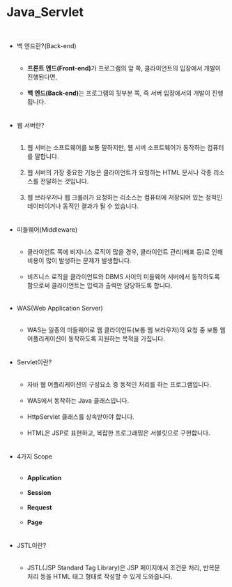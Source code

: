 # Java_Servlet
<br>
<ul>

  <li>백 엔드란?(Back-end)</li><br>
  
  <ul>
    <li><strong>프론트 엔드(Front-end)</strong>가 프로그램의 앞 쪽, 클라이언트의 입장에서 개발이 진행된다면,</li><br>
    <li><strong>백 엔드(Back-end)</strong>는 프로그램의 뒷부분 쪽, 즉 서버 입장에서의 개발이 진행됩니다.</li><br>
  </ul>
 
  <br>
  <li>웹 서버란?</li><br>
  
  <ol type=1>
    <li>웹 서버는 소프트웨어를 보통 말하지만, 웹 서버 소프트웨어가 동작하는 컴퓨터를 말합니다.</li><br>
    <li>웹 서버의 가장 중요한 기능은 클라이언트가 요청하는 HTML 문서나 각종 리소스를 전달하는 것입니다.</li><br>
    <li>웹 브라우저나 웹 크롤러가 요청하는 리소스는 컴퓨터에 저장되어 있는 정적인 데이터이거나 동적인 결과가 될 수 있습니다.</li><br>
  </ol>
 
  <br>
  <li>미들웨어(Middleware)</li><br>
  
  <ul>
    <li>클라이언트 쪽에 비지니스 로직이 많을 경우, 클라이언트 관리(배포 등)로 인해 비용이 많이 발생하는 문제가 발생합니다.</li><br>
    <li>비즈니스 로직을 클라이언트와 DBMS 사이의 미들웨어 서버에서 동작하도록 함으로써 클라이언트는 입력과 출력만 담당하도록 합니다.</li><br>
  </ul>
  
  <br>
  <li>WAS(Web Application Server)</li><br>
  
  <ul>
    <li>WAS는 일종의 미들웨어로 웹 클라이언트(보통 웹 브라우저)의 요청 중 보통 웹 어플리케이션이 동작하도록 지원하는 목적을 가집니다.</li><br>
  </ul>
  
  <br>
  <li>Servlet이란?</li><br>
  
  <ul>
    <li>자바 웹 어플리케이션의 구성요소 중 동적인 처리를 하는 프로그램입니다.</li><br>
    <li>WAS에서 동작하는 Java 클래스입니다.</li><br>
    <li>HttpServlet 클래스를 상속받아야 합니다.</li><br>
    <li>HTML은 JSP로 표현하고, 복잡한 프로그래밍은 서블릿으로 구현합니다.</li><br>
  </ul>
  
  <br>
  <li>4가지 Scope</li><br>
  
  <ul>
    <li><strong>Application</strong></li><br>
    <li><strong>Session</strong></li><br>
    <li><strong>Request</strong></li><br>
    <li><strong>Page</strong></li><br>
  </ul>
  
  <br>
  <li>JSTL이란?</li><br>
  
  <ul>
    <li>JSTL(JSP Standard Tag Library)은 JSP 페이지에서 조건문 처리, 반복문 처리 등을 HTML 태그 형태로 작성할 수 있게 도와줍니다.</li><br>
  </ul>
  
</ul>
